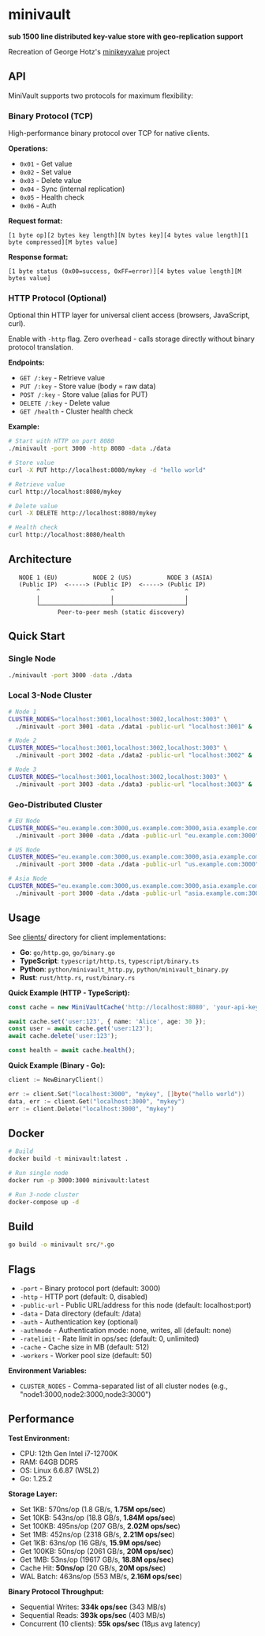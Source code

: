 # minivault

**sub 1500 line distributed key-value store with geo-replication support**

Recreation of George Hotz's [minikeyvalue](https://github.com/geohot/minikeyvalue) project

## API

MiniVault supports two protocols for maximum flexibility:

### Binary Protocol (TCP)

High-performance binary protocol over TCP for native clients.

**Operations:**
- `0x01` - Get value
- `0x02` - Set value
- `0x03` - Delete value
- `0x04` - Sync (internal replication)
- `0x05` - Health check
- `0x06` - Auth

**Request format:**
```
[1 byte op][2 bytes key length][N bytes key][4 bytes value length][1 byte compressed][M bytes value]
```

**Response format:**
```
[1 byte status (0x00=success, 0xFF=error)][4 bytes value length][M bytes value]
```

### HTTP Protocol (Optional)

Optional thin HTTP layer for universal client access (browsers, JavaScript, curl).

Enable with `-http` flag. Zero overhead - calls storage directly without binary protocol translation.

**Endpoints:**
- `GET /:key` - Retrieve value
- `PUT /:key` - Store value (body = raw data)
- `POST /:key` - Store value (alias for PUT)
- `DELETE /:key` - Delete value
- `GET /health` - Cluster health check

**Example:**
```bash
# Start with HTTP on port 8080
./minivault -port 3000 -http 8080 -data ./data

# Store value
curl -X PUT http://localhost:8080/mykey -d "hello world"

# Retrieve value
curl http://localhost:8080/mykey

# Delete value
curl -X DELETE http://localhost:8080/mykey

# Health check
curl http://localhost:8080/health
```

## Architecture

```
   NODE 1 (EU)          NODE 2 (US)          NODE 3 (ASIA)
   (Public IP)  <-----> (Public IP)  <-----> (Public IP)
        ^                    ^                    ^
        |                    |                    |
        └────────────────────┴────────────────────┘
              Peer-to-peer mesh (static discovery)
```


## Quick Start

### Single Node

```bash
./minivault -port 3000 -data ./data
```

### Local 3-Node Cluster

```bash
# Node 1
CLUSTER_NODES="localhost:3001,localhost:3002,localhost:3003" \
  ./minivault -port 3001 -data ./data1 -public-url "localhost:3001" &

# Node 2
CLUSTER_NODES="localhost:3001,localhost:3002,localhost:3003" \
  ./minivault -port 3002 -data ./data2 -public-url "localhost:3002" &

# Node 3
CLUSTER_NODES="localhost:3001,localhost:3002,localhost:3003" \
  ./minivault -port 3003 -data ./data3 -public-url "localhost:3003" &
```

### Geo-Distributed Cluster

```bash
# EU Node
CLUSTER_NODES="eu.example.com:3000,us.example.com:3000,asia.example.com:3000" \
  ./minivault -port 3000 -data ./data -public-url "eu.example.com:3000"

# US Node
CLUSTER_NODES="eu.example.com:3000,us.example.com:3000,asia.example.com:3000" \
  ./minivault -port 3000 -data ./data -public-url "us.example.com:3000"

# Asia Node
CLUSTER_NODES="eu.example.com:3000,us.example.com:3000,asia.example.com:3000" \
  ./minivault -port 3000 -data ./data -public-url "asia.example.com:3000"
```

## Usage

See [clients/](./clients/) directory for client implementations:

- **Go**: `go/http.go`, `go/binary.go`
- **TypeScript**: `typescript/http.ts`, `typescript/binary.ts`
- **Python**: `python/minivault_http.py`, `python/minivault_binary.py`
- **Rust**: `rust/http.rs`, `rust/binary.rs`

**Quick Example (HTTP - TypeScript):**
```typescript
const cache = new MiniVaultCache('http://localhost:8080', 'your-api-key');

await cache.set('user:123', { name: 'Alice', age: 30 });
const user = await cache.get('user:123');
await cache.delete('user:123');

const health = await cache.health();
```

**Quick Example (Binary - Go):**
```go
client := NewBinaryClient()

err := client.Set("localhost:3000", "mykey", []byte("hello world"))
data, err := client.Get("localhost:3000", "mykey")
err := client.Delete("localhost:3000", "mykey")
```

## Docker

```bash
# Build
docker build -t minivault:latest .

# Run single node
docker run -p 3000:3000 minivault:latest

# Run 3-node cluster
docker-compose up -d
```

## Build

```bash
go build -o minivault src/*.go
```

## Flags

- `-port` - Binary protocol port (default: 3000)
- `-http` - HTTP port (default: 0, disabled)
- `-public-url` - Public URL/address for this node (default: localhost:port)
- `-data` - Data directory (default: /data)
- `-auth` - Authentication key (optional)
- `-authmode` - Authentication mode: none, writes, all (default: none)
- `-ratelimit` - Rate limit in ops/sec (default: 0, unlimited)
- `-cache` - Cache size in MB (default: 512)
- `-workers` - Worker pool size (default: 50)

**Environment Variables:**
- `CLUSTER_NODES` - Comma-separated list of all cluster nodes (e.g., "node1:3000,node2:3000,node3:3000")

## Performance

**Test Environment:**
- CPU: 12th Gen Intel i7-12700K
- RAM: 64GB DDR5
- OS: Linux 6.6.87 (WSL2)
- Go: 1.25.2

**Storage Layer:**
- Set 1KB: 570ns/op (1.8 GB/s, **1.75M ops/sec**)
- Set 10KB: 543ns/op (18.8 GB/s, **1.84M ops/sec**)
- Set 100KB: 495ns/op (207 GB/s, **2.02M ops/sec**)
- Set 1MB: 452ns/op (2318 GB/s, **2.21M ops/sec**)
- Get 1KB: 63ns/op (16 GB/s, **15.9M ops/sec**)
- Get 100KB: 50ns/op (2061 GB/s, **20M ops/sec**)
- Get 1MB: 53ns/op (19617 GB/s, **18.8M ops/sec**)
- Cache Hit: **50ns/op** (20 GB/s, **20M ops/sec**)
- WAL Batch: 463ns/op (553 MB/s, **2.16M ops/sec**)

**Binary Protocol Throughput:**
- Sequential Writes: **334k ops/sec** (343 MB/s)
- Sequential Reads: **393k ops/sec** (403 MB/s)
- Concurrent (10 clients): **55k ops/sec** (18µs avg latency)

